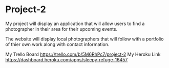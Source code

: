 # Project-2

My project will display an application that will allow users to find a photographer in their area for their upcoming events.

The website will display local photographers that will follow with a portfolio of thier own work along with contact information.

My Trello Board https://trello.com/b/5M6RhPc7/project-2
My Heroku Link https://dashboard.heroku.com/apps/sleepy-refuge-16457

